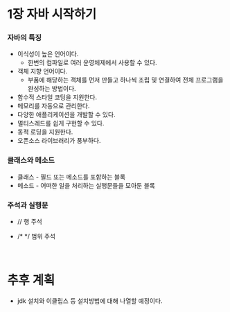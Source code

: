 # 1장 자바 시작하기

### 자바의 특징

* 이식성이 높은 언어이다.
  * 한번의 컴파일로 여러 운영체제에서 사용할 수 있다.
* 객체 지향 언어이다.
  * 부품에 해당하는 객체를 먼저 만들고 하나씩 조립 및 연결하여 전체 프로그램을 완성하는 방법이다.
* 함수적 스타일 코딩을 지원한다.
* 메모리를 자동으로 관리한다.
* 다양한 애플리케이션을 개발할 수 있다.
* 멀티스레드를 쉽게 구현할 수 있다.
* 동적 로딩을 지원한다.
* 오픈소스 라이브러리가 풍부하다.



### 클래스와 메소드

* 클래스 - 필드 또는 메소드를 포함하는 블록
* 메소드 - 어떠한 일을 처리하는 실행문들을 모아둔 블록

### 주석과 실행문

* // 행 주석

* /* */ 범위 주석

</br>

# 추후 계획

* jdk 설치와 이클립스 등 설치방법에 대해 나열할 예정이다.